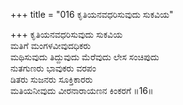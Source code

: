 +++
title = "016 ಕೃತಿಯನವಧರಿಸುವುದು ಸುಕವಿಯ"

+++
ಕೃತಿಯನವಧರಿಸುವುದು ಸುಕವಿಯ  
ಮತಿಗೆ ಮಂಗಳವೀವುದಧಿಕರು  
ಮಥಿಸುವುದು ತಿದ್ದುವುದು ಮೆರೆವುದು ಲೇಸ ಸಂಚಿಪುದು  
ನುತಗುಣರು ಭಾವುಕರು ವರಪಂ  
ಡಿತರು ಸುಜನರು ಸೂಕ್ತಿಕಾರರು  
ಮತಿಯನೀವುದು ವೀರನಾರಾಯಣನ ಕಿಂಕರಗೆ      ॥16॥